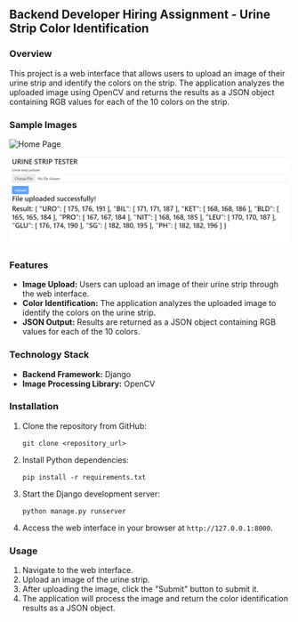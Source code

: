 ## Backend Developer Hiring Assignment - Urine Strip Color Identification

### Overview
This project is a web interface that allows users to upload an image of their urine strip and identify the colors on the strip. The application analyzes the uploaded image using OpenCV and returns the results as a JSON object containing RGB values for each of the 10 colors on the strip.

### Sample Images

![Home Page](home_page.jpg)

![Color Identification](color_identification.png)


### Features
- **Image Upload:** Users can upload an image of their urine strip through the web interface.
- **Color Identification:** The application analyzes the uploaded image to identify the colors on the urine strip.
- **JSON Output:** Results are returned as a JSON object containing RGB values for each of the 10 colors.

### Technology Stack
- **Backend Framework:** Django
- **Image Processing Library:** OpenCV

### Installation
1. Clone the repository from GitHub:
   ```
   git clone <repository_url>
   ```

2. Install Python dependencies:
   ```
   pip install -r requirements.txt
   ```

3. Start the Django development server:
   ```
   python manage.py runserver
   ```

4. Access the web interface in your browser at `http://127.0.0.1:8000`.

### Usage
1. Navigate to the web interface.
2. Upload an image of the urine strip.
3. After uploading the image, click the "Submit" button to submit it.
4. The application will process the image and return the color identification results as a JSON object.

